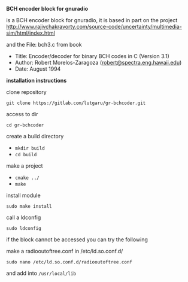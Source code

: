 **BCH encoder block for gnuradio**

is a BCH encoder block for gnuradio, it is based in part on the project http://www.rajivchakravorty.com/source-code/uncertainty/multimedia-sim/html/index.html

and the File: bch3.c from book 
   
- Title:   Encoder/decoder for binary BCH codes in C (Version 3.1)
- Author:  Robert Morelos-Zaragoza (robert@spectra.eng.hawaii.edu)
- Date:    August 1994




**installation instructions**

clone repository 

`git clone https://gitlab.com/lutgaru/gr-bchcoder.git`

access to dir

`cd gr-bchcoder`

create a build directory

- `mkdir build`
- `cd build`

make a project

- `cmake ../`
- `make`

install module

`sudo make install`

call a ldconfig

`sudo ldconfig`

if the block cannot be accessed you can try the following


make a radiooutoftree.conf in /etc/ld.so.conf.d/

`sudo nano /etc/ld.so.conf.d/radiooutoftree.conf`

and add into `/usr/local/lib`